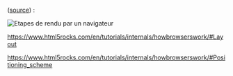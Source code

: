 ([source](https://www.html5rocks.com/en/tutorials/internals/howbrowserswork/#The_rendering_engine))&nbsp;:

![Etapes de rendu par un navigateur](/images/posts/des-pages-qui-bougent/browser-flow.png)

https://www.html5rocks.com/en/tutorials/internals/howbrowserswork/#Layout

https://www.html5rocks.com/en/tutorials/internals/howbrowserswork/#Positioning_scheme
